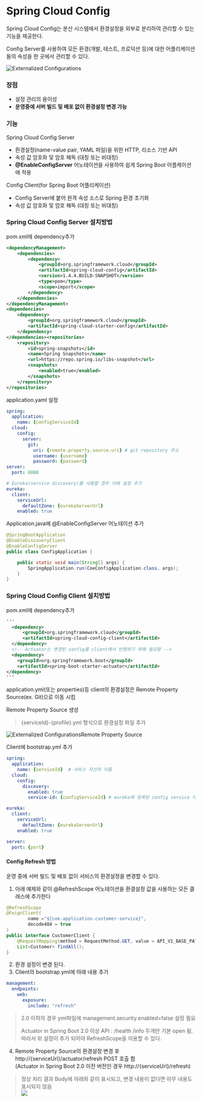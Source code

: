 # Spring Cloud Config

Spring Cloud Config는 분산 시스템에서 환경설정을 외부로 분리하여 관리할 수 있는 기능을 제공한다.

Config Server를 사용하여 모든 환경(개발, 테스트, 프로덕션 등)에 대한 어플리케이션들의 속성을 한 곳에서 관리할 수 있다.

![Externalized Configurations](../images/externalized-configurations.png)

### 장점
- 설정 관리의 용이성
- **운영중에 서버 빌드 및 배포 없이 환경설정 변경 가능**


### 기능
Spring Cloud Config Server
- 환경설정(name-value pair, YAML 파일)을 위한 HTTP, 리소스 기반 API
- 속성 값 암호화 및 암호 해독 (대칭 또는 비대칭)
- **@EnableConfigServer** 어노테이션을 사용하여 쉽게 Spring Boot 어플케이션에 적용

Config Client(for Spring Boot 어플리케이션)
- Config Server에 붙어 원격 속성 소스로 Spring 환경 초기화
- 속성 값 암호화 및 암호 해독 (대칭 또는 비대칭)

### Spring Cloud Config Server 설치방법
pom.xml에 dependency추가
```xml
<dependencyManagement>
    <dependencies>
        <dependency>
            <groupId>org.springframework.cloud</groupId>
            <artifactId>spring-cloud-config</artifactId>
            <version>1.4.4.BUILD-SNAPSHOT</version>
            <type>pom</type>
            <scope>import</scope>
        </dependency>
    </dependencies>
</dependencyManagement>
<dependencies>
    <dependency>
        <groupId>org.springframework.cloud</groupId>
        <artifactId>spring-cloud-starter-config</artifactId>
    </dependency>
</dependencies><repositories>
    <repository>
        <id>spring-snapshots</id>
        <name>Spring Snapshots</name>
        <url>https://repo.spring.io/libs-snapshot</url>
        <snapshots>
            <enabled>true</enabled>
        </snapshots>
    </repository>
</repositories>
```

application.yaml 설정
```yaml
spring:
  application:
    name: {configServiceId}
  cloud:
    config:
      server:
        git:
          uri: {remote.property.source.uri} # git repository 주소
          username: {username}
          password: {password}
server:
  port: 8888

# Eureka(service discovery)를 사용할 경우 아래 설정 추가
eureka:
  client:
    serviceUrl:
      defaultZone: {eurekaServerUrl}
    enabled: true
```

Application.java에 @EnableConfigServer 어노테이션 추가
```java
@SpringBootApplication
@EnableDiscoveryClient
@EnableConfigServer
public class ConfigApplication {

	public static void main(String[] args) {
		SpringApplication.run(CoeConfigApplication.class, args);
	}
}
```

### Spring Cloud Config Client 설치방법
pom.xml에 dependency추가
```xml
'''
  <dependency>
      <groupId>org.springframework.cloud</groupId>
      <artifactId>spring-cloud-config-client</artifactId>
  </dependency>
  <!-- Actuator는 변경된 config를 client에서 반영하기 위해 필요함 -->
  <dependency>
    <groupId>org.springframework.boot</groupId>
    <artifactId>spring-boot-starter-actuator</artifactId>
</dependency>
'''
```
application.yml(또는 properties)등 client의 환경설정은 Remote Property Source(ex. Git)으로 이동 시킴

Remote Property Source 생성
> {serviceId}-{profile}.yml 형식으로 환경설정 파일 추가

![Externalized ConfigurationsRemote Property Source](../images/remote-property-source.png)

Client에 bootstrap.yml 추가
```yaml
spring:
  application:
    name: {serviceId}  # 서비스 자신의 이름
  cloud:
    config:
      discovery:
        enabled: true
        service-id: {configServiceId} # eureka에 등록된 config service 이름

eureka:
  client:
    serviceUrl:
      defaultZone: {eurekaServerUrl}
    enabled: true

server:
  port: {port}
```
#### Config Refresh 방법
운영 중에 서버 빌드 및 배포 없이 서비스의 환경설정을 변경할 수 있다.
1. 아래 예제와 같이 @RefreshScope 어노테이션을 환결설정 값을 사용하는 모든 클래스에 추가한다
```java
@RefreshScope
@FeignClient(
        name ="${coe.application.customer-service}",
        decode404 = true
)
public interface CustomerClient {
    @RequestMapping(method = RequestMethod.GET, value = API_V1_BASE_PATH + "/customers")
    List<Customer> findAll();
}
```
2. 환경 설정이 변경 된다.
3. Client의 bootstrap.yml에 아래 내용 추가
```yml
management:
  endpoints:
    web:
      exposure:
        include: "refresh"
```
> 2.0 이하의 경우
>  yml파일에 management.security.enabled=false 설정 필요
>  
> Actuator in Spring Boot 2.0 이상
> API : /health /info 두개만 기본 open 됨. 따라서 위 설정이 추가 되어야 RefreshScope을 이용할 수 있다. 

4. Remote Property Source의 환경설정 변경 후 http://{serviceUrl}/actuator/refresh POST 호출 함  
  (Actuator in Spring Boot 2.0 이전 버전인 경우 http://{serviceUrl}/refresh)
> 정상 처리 결과 Body에 아래와 같이 표시되고, 변경 내용이 없다면 아무 내용도 표시되지 않음   
> <img src='../images/refreshResult.png'>
